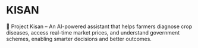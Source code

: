 # KISAN
🌱 Project Kisan – An AI-powered assistant that helps farmers diagnose crop diseases, access real-time market prices, and understand government schemes, enabling smarter decisions and better outcomes.
